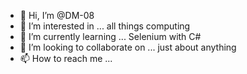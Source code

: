 - 👋 Hi, I’m @DM-08
- 👀 I’m interested in ... all things computing
- 🌱 I’m currently learning ... Selenium with C#
- 💞️ I’m looking to collaborate on ... just about anything
- 📫 How to reach me ...

<!---
DM-08/DM-08 is a ✨ special ✨ repository because its `README.md` (this file) appears on your GitHub profile.
You can click the Preview link to take a look at your changes.
--->

